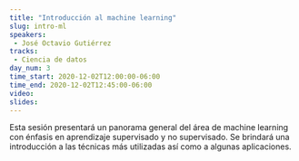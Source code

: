 ```yaml
---
title: "Introducción al machine learning"
slug: intro-ml
speakers:
 - José Octavio Gutiérrez
tracks:
 - Ciencia de datos
day_num: 3
time_start: 2020-12-02T12:00:00-06:00
time_end: 2020-12-02T12:45:00-06:00
video:
slides:
---
```


Esta sesión presentará un panorama general del área de machine learning con énfasis en aprendizaje supervisado y no supervisado. Se brindará una introducción a las técnicas más utilizadas así como a algunas aplicaciones.